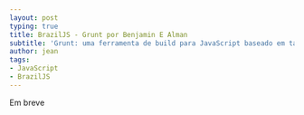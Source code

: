 ```yaml
---
layout: post
typing: true
title: BrazilJS - Grunt por Benjamin E Alman
subtitle: 'Grunt: uma ferramenta de build para JavaScript baseado em tarefas'
author: jean
tags:
- JavaScript
- BrazilJS
---
```

Em breve